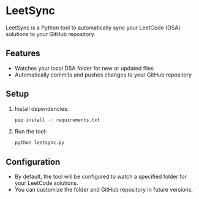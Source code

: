 # LeetSync

LeetSync is a Python tool to automatically sync your LeetCode (DSA) solutions to your GitHub repository.

## Features
- Watches your local DSA folder for new or updated files
- Automatically commits and pushes changes to your GitHub repository

## Setup
1. Install dependencies:
   ```bash
   pip install -r requirements.txt
   ```
2. Run the tool:
   ```bash
   python leetsync.py
   ```

## Configuration
- By default, the tool will be configured to watch a specified folder for your LeetCode solutions.
- You can customize the folder and GitHub repository in future versions. 